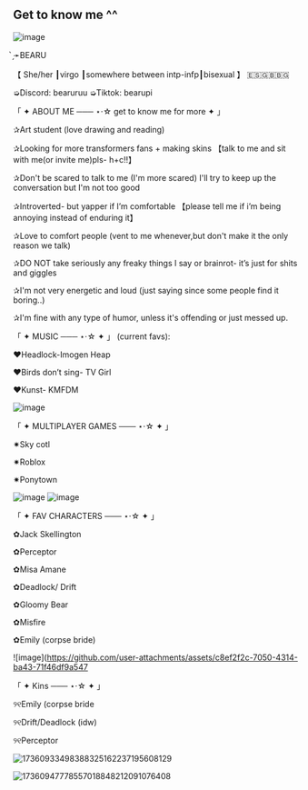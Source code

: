 ## Get to know me ^^
![image](https://github.com/user-attachments/assets/488d7d27-1be7-4078-becf-cca1988e41a1)

̗̀➛BEARU 

【 She/her ┃virgo ┃somewhere between intp-infp┃bisexual 】
🇪🇸🇬🇧🇧🇬

➭Discord: bearuruu
➭Tiktok: bearupi


 「 ✦ ABOUT ME ─── ⋆⋅☆ get to know me for more ✦ 」

✰Art student (love drawing and reading)

✰Looking for more transformers fans + making skins
【talk to me and sit with me(or invite me)pls- h+c!!】

✰Don't be scared to talk to me (I'm more scared) I'll try to keep up the conversation but I'm not too good

✰Introverted- but yapper if I’m comfortable
【please tell me if i’m being annoying instead of enduring it】

✰Love to comfort people (vent to me whenever,but don't make it the only reason we talk)

✰DO NOT take seriously any freaky things I say or brainrot- it’s just for shits and giggles 

✰I'm not very energetic and loud (just saying since some people find it boring..)

✰I'm fine with any type of humor, unless it's offending or just messed up.

「 ✦ MUSIC  ─── ⋆⋅☆ ✦ 」
(current favs):

♥Headlock-Imogen Heap 

♥Birds don’t sing- TV Girl 

♥Kunst- KMFDM

![image](https://github.com/user-attachments/assets/51bdd87f-7830-47a2-ad8c-d4df307f0c37)


「 ✦ MULTIPLAYER GAMES  ─── ⋆⋅☆  ✦ 」

✷Sky cotl 

✷Roblox

✷Ponytown

![image](https://github.com/user-attachments/assets/7810ef90-cc2b-4351-bb8d-38a4def4e42d)
![image](https://github.com/user-attachments/assets/235fae15-320b-45a0-8397-420684dadda9)

「 ✦ FAV CHARACTERS ─── ⋆⋅☆  ✦ 」

✿Jack Skellington 

✿Perceptor

✿Misa Amane

✿Deadlock/ Drift

✿Gloomy Bear

✿Misfire

✿Emily (corpse bride)

![image](https://github.com/user-attachments/assets/c8ef2f2c-7050-4314-ba43-71f46df9a547

「 ✦ Kins ─── ⋆⋅☆  ✦ 」

୨୧Emily (corpse bride 

୨୧Drift/Deadlock (idw) 

୨୧Perceptor

![17360933498388325162237195608129](https://github.com/user-attachments/assets/e4980165-1798-4fb6-bf07-4c0bec95b4be)

![17360947778557018848212091076408](https://github.com/user-attachments/assets/915afca2-3442-4910-b7ba-b32833405d82)



